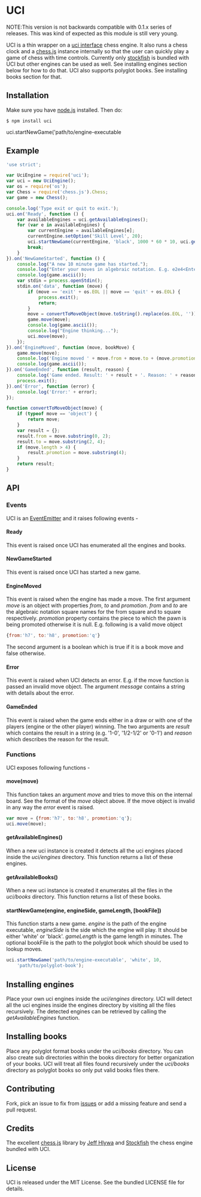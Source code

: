 UCI
===

NOTE:This version is not backwards compatible with 0.1.x series of releases. This was kind of expected as this module is still very young.

UCI is a thin wrapper on a [uci
interface](http://en.wikipedia.org/wiki/Universal_Chess_Interface) chess engine.
It also runs a chess clock and a [chess.js](https://github.com/jhlywa/chess.js)
instance internally so that the user can quickly play a game of chess with time
controls. Currently only [stockfish](http://stockfishchess.org/) is bundled with
UCI but other engines can be used as well. See installing engines section below
for how to do that. UCI also supports polyglot books. See installing books
section for that.

## Installation
Make sure you have [node.js](http://nodejs.org/) installed. Then do:

    $ npm install uci
uci.startNewGame('path/to/engine-executable
## Example
```js
'use strict';

var UciEngine = require('uci');
var uci = new UciEngine();
var os = require('os');
var Chess = require('chess.js').Chess;
var game = new Chess();

console.log('Type exit or quit to exit.');
uci.on('Ready', function () {
    var availableEngines = uci.getAvailableEngines();
    for (var e in availableEngines) {
        var currentEngine = availableEngines[e];
        currentEngine.setOption('Skill Level', 20);
        uci.startNewGame(currentEngine, 'black', 1000 * 60 * 10, uci.getAvailableBooks()[0]);
        break;
    }
}).on('NewGameStarted', function () {
    console.log("A new 10 minute game has started.");
    console.log("Enter your moves in algebraic notation. E.g. e2e4<Enter>");
    console.log(game.ascii());
    var stdin = process.openStdin();
    stdin.on('data', function (move) {
        if (move == 'exit' + os.EOL || move == 'quit' + os.EOL) {
            process.exit();
            return;
        }
        move = convertToMoveObject(move.toString().replace(os.EOL, ''));
        game.move(move);
        console.log(game.ascii());
        console.log("Engine thinking...");
        uci.move(move);
    });
}).on('EngineMoved', function (move, bookMove) {
    game.move(move);
    console.log('Engine moved ' + move.from + move.to + (move.promotion ? move.promotion : '') + '. BookMove:' + bookMove);
    console.log(game.ascii());
}).on('GameEnded', function (result, reason) {
    console.log('Game ended. Result: ' + result + '. Reason: ' + reason + '.');
    process.exit();
}).on('Error', function (error) {
    console.log('Error:' + error);
});

function convertToMoveObject(move) {
    if (typeof move == 'object') {
        return move;
    }
    var result = {};
    result.from = move.substring(0, 2);
    result.to = move.substring(2, 4);
    if (move.length > 4) {
        result.promotion = move.substring(4);
    }
    return result;
}
```
## API

### Events
UCI is an [EventEmitter](http://nodejs.org/api/events.html) and it raises
following events -

#### Ready
This event is raised once UCI has enumerated all the engines and books.

#### NewGameStarted
This event is raised once UCI has started a new game.

#### EngineMoved
This event is raised when the engine has made a move. The first argument _move_
is an object with properties _from_, _to_ and _promotion_. _from_ and _to_ are
the algebraic notation square names for the from square and to square
respectively. _promotion_ property contains the piece to which the pawn is being
promoted otherwise it is null. E.g. following is a valid move object
```js
{from:'h7', to:'h8', promotion:'q'}
```
The second argument is a boolean which is true if it is a book move and false
otherwise.

#### Error
This event is raised when UCI detects an error. E.g. if the move function is
passed an invalid move object. The argument _message_ contains a string with
details about the error.

#### GameEnded
This event is raised when the game ends either in a draw or with one of the
players (engine or the other player) winning. The two arguments are _result_
which contains the result in a string (e.g. '1-0', '1/2-1/2' or '0-1') and
_reason_ which describes the reason for the result.

### Functions
UCI exposes following functions -

#### move(move)
This function takes an argument _move_ and tries to move this on the internal
board. See the format of the _move_ object above.  If the move object is invalid
in any way the _error_ event is raised.
```js
var move = {from:'h7', to:'h8', promotion:'q'};
uci.move(move);
```

#### getAvailableEngines()
When a new uci instance is created it detects all the uci engines placed inside
the *uci/engines* directory. This function returns a list of these engines.

#### getAvailableBooks()
When a new uci instance is created it enumerates all the files in the
*uci/books* directory. This function returns a list of these books.

#### startNewGame(engine, engineSide, gameLength, [bookFile])
This function starts a new game. _engine_ is the path of the engine executable,
_engineSide_ is the side which the engine will play. It should be either 'white'
or 'black'. _gameLength_ is the game length in minutes. The optional bookFile is
the path to the polyglot book which should be used to lookup moves.
```js
uci.startNewGame('path/to/engine-executable', 'white', 10,
    'path/to/polyglot-book');
```

## Installing engines
Place your own uci engines inside the *uci/engines* directory. UCI will detect
all the uci engines inside the engines directory by visiting all the files
recursively. The detected engines can be retrieved by calling the
*getAvailableEngines* function.

## Installing books
Place any polyglot format books under the *uci/books* directory. You can also
create sub directories within the books directory for better organization of
your books. UCI will treat all files found recursively under the *uci/books*
directory as polyglot books so only put valid books files there.

## Contributing
Fork, pick an issue to fix from [issues](https://github.com/imor/uci/issues) or
add a missing feature and send a pull request.

## Credits
The excellent [chess.js](https://github.com/jhlywa/chess.js) library by [Jeff
Hlywa](https://github.com/jhlywa) and [Stockfish](http://stockfishchess.org/)
the chess engine bundled with UCI.

## License
UCI is released under the MIT License. See the bundled LICENSE file for details.
